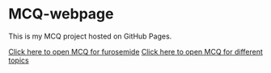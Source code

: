 # MCQ-webpage

This is my MCQ project hosted on GitHub Pages.

[Click here to open MCQ for furosemide](MCQ5.html)
[Click here to open MCQ for different topics](MCQ4.html)
